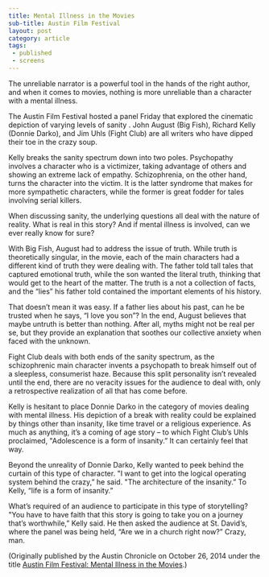 ```yaml
---
title: Mental Illness in the Movies
sub-title: Austin Film Festival
layout: post
category: article
tags:
 - published
 - screens
---
```

The unreliable narrator is a powerful tool in the hands of the right author, and when it comes to movies, nothing is more unreliable than a character with a mental illness.

The Austin Film Festival hosted a panel Friday that explored the cinematic depiction of varying levels of sanity . John August (Big Fish), Richard Kelly (Donnie Darko), and Jim Uhls (Fight Club) are all writers who have dipped their toe in the crazy soup.
 
Kelly breaks the sanity spectrum down into two poles. Psychopathy involves a character who is a victimizer, taking advantage of others and showing an extreme lack of empathy. Schizophrenia, on the other hand, turns the character into the victim. It is the latter syndrome that makes for more sympathetic characters, while the former is great fodder for tales involving serial killers.
  
When discussing sanity, the underlying questions all deal with the nature of reality. What is real in this story? And if mental illness is involved, can we ever really know for sure?
 
With Big Fish, August had to address the issue of truth. While truth is theoretically singular, in the movie, each of the main characters had a different kind of truth they were dealing with. The father told tall tales that captured emotional truth, while the son wanted the literal truth, thinking that would get to the heart of the matter. The truth is a not a collection of facts, and the “lies” his father told contained the important elements of his history.
 
That doesn’t mean it was easy. If a father lies about his past, can he be trusted when he says, “I love you son”? In the end, August believes that maybe untruth is better than nothing. After all, myths might not be real per se, but they provide an explanation that soothes our collective anxiety when faced with the unknown.

Fight Club deals with both ends of the sanity spectrum, as the schizophrenic main character invents a psychopath to break himself out of a sleepless, consumerist haze. Because this split personality isn’t revealed until the end, there are no veracity issues for the audience to deal with, only a retrospective realization of all that has come before.
  
Kelly is hesitant to place Donnie Darko in the category of movies dealing with mental illness. His depiction of a break with reality could be explained by things other than insanity, like time travel or a religious experience. As much as anything, it’s a coming of age story – to which Fight Club’s Uhls proclaimed, "Adolescence is a form of insanity.” It can certainly feel that way.
 
Beyond the unreality of Donnie Darko, Kelly wanted to peek behind the curtain of this type of character. "I want to get into the logical operating system behind the crazy,” he said. "The architecture of the insanity.” To Kelly, “life is a form of insanity.”
 
What’s required of an audience to participate in this type of storytelling? "You have to have faith that this story is going to take you on a journey that’s worthwhile,” Kelly said. He then asked the audience at  St. David’s, where the panel was being held, “Are we in a church right now?”
Crazy, man.

<!-- <a href="" target="blank">
  <img src="" alt="">
</a> -->

(Originally published by the Austin Chronicle on October 26, 2014 under the title [Austin Film Festival: Mental Illness in the Movies](http://www.austinchronicle.com/daily/screens/2014-10-26/austin-film-festival-mental-illness-in-the-movies/).)